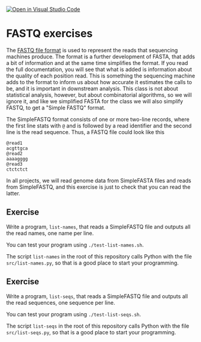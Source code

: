 [![Open in Visual Studio Code](https://classroom.github.com/assets/open-in-vscode-c66648af7eb3fe8bc4f294546bfd86ef473780cde1dea487d3c4ff354943c9ae.svg)](https://classroom.github.com/online_ide?assignment_repo_id=8362314&assignment_repo_type=AssignmentRepo)
# FASTQ exercises

The [FASTQ file format](https://en.wikipedia.org/wiki/FASTQ_format) is used to represent the reads that sequencing machines produce. The format is a further development of FASTA, that adds a bit of information and at the same time simplifies the format. If you read the full documentation, you will see that what is added is information about the quality of each position read. This is something the sequencing machine adds to the format to inform us about how accurate it estimates the calls to be, and it is important in downstream analysis. This class is not about statistical analysis, however, but about combinatorial algorithms, so we will ignore it, and like we simplified FASTA for the class we will also simplify FASTQ, to get a "Simple FASTQ" format.

The SimpleFASTQ format consists of one or more two-line records, where the first line stats with `@` and is followed by a read identifier and the second line is the read sequence. Thus, a FASTQ file could look like this

```
@read1
acgttgca
@read2
aaaagggg
@read3
ctctctct
```

In all projects, we will read genome data from SimpleFASTA files and reads from SimpleFASTQ, and this exercise is just to check that you can read the latter.

## Exercise

Write a program, `list-names`, that reads a SimpleFASTQ file and outputs all the read names, one name per line.

You can test your program using `./test-list-names.sh`.

The script `list-names` in the root of this repository calls Python with the file `src/list-names.py`, so that is a good place to start your programming.


## Exercise

Write a program, `list-seqs`, that reads a SimpleFASTQ file and outputs all the read sequences, one sequence per line.

You can test your program using `./test-list-seqs.sh`.

The script `list-seqs` in the root of this repository calls Python with the file `src/list-seqs.py`, so that is a good place to start your programming.
